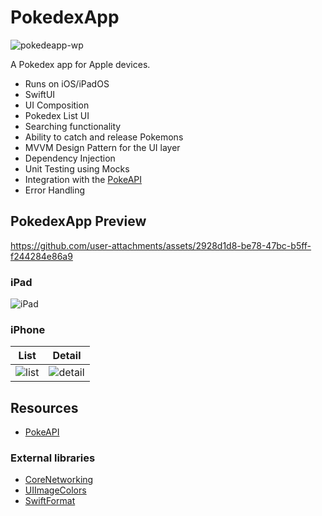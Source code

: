 # PokedexApp
![pokedeapp-wp](https://github.com/user-attachments/assets/4ca551a4-8db1-484d-9a35-f4fd843c8e6b)

A Pokedex app for Apple devices.

- Runs on iOS/iPadOS
- SwiftUI
- UI Composition
- Pokedex List UI
- Searching functionality
- Ability to catch and release Pokemons
- MVVM Design Pattern for the UI layer
- Dependency Injection
- Unit Testing using Mocks
- Integration with the [PokeAPI](https://pokeapi.co)
- Error Handling

## PokedexApp Preview
https://github.com/user-attachments/assets/2928d1d8-be78-47bc-b5ff-f244284e86a9

### iPad
![iPad](https://github.com/user-attachments/assets/98655e04-f838-4e85-8b79-87318358cf70)

### iPhone
| List | Detail |
| - | - |
|![list](https://github.com/user-attachments/assets/8c76dd7b-b4f0-4f9b-bcf6-d4334bd96a35)|![detail](https://github.com/user-attachments/assets/428acaa2-1d22-4dcd-a23b-727ce1cb4f73)|

## Resources
* [PokeAPI](https://pokeapi.co)

### External libraries
* [CoreNetworking](https://github.com/mdb1/CoreNetworking)
* [UIImageColors](https://github.com/jathu/UIImageColors)
* [SwiftFormat](https://github.com/nicklockwood/SwiftFormat)


